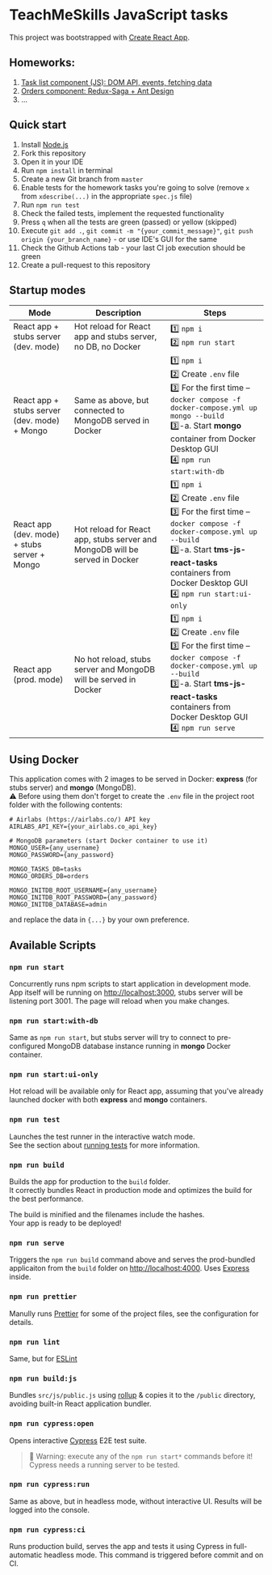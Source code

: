 # TeachMeSkills JavaScript tasks

This project was bootstrapped with [Create React App](https://github.com/facebook/create-react-app).

## Homeworks:

1. [Task list component (JS): DOM API, events, fetching data](/src/components/task-list/README.md)
2. [Orders component: Redux-Saga + Ant Design](/src/components/orders/README.md)
3. ...

## Quick start
1. Install [Node.js](https://nodejs.org/en/download/)
2. Fork this repository
3. Open it in your IDE
4. Run `npm install` in terminal
5. Create a new Git branch from `master`
6. Enable tests for the homework tasks you're going to solve (remove `x` from `xdescribe(...)` in the appropriate `spec.js` file)
7. Run `npm run test`
8. Check the failed tests, implement the requested functionality
9. Press `q` when all the tests are green (passed) or yellow (skipped)
10. Execute `git add .`, `git commit -m "{your_commit_message}"`, `git push origin {your_branch_name}` - or use IDE's GUI for the same
11. Check the Github Actions tab - your last CI job execution should be green
12. Create a pull-request to this repository

## Startup modes

| Mode                                         | Description                                                                 | Steps                                                                                                                                                                                                                                  |
|----------------------------------------------|-----------------------------------------------------------------------------|----------------------------------------------------------------------------------------------------------------------------------------------------------------------------------------------------------------------------------------|
| React app + stubs server (dev. mode)         | Hot reload for React app and stubs server, no DB, no Docker                 | 1️⃣ `npm i` <br> 2️⃣ `npm run start`                                                                                                                                                                                                      |
| React app + stubs server (dev. mode) + Mongo | Same as above, but connected to MongoDB served in Docker                    | 1️⃣ `npm i` <br> 2️⃣ Create `.env` file <br> 3️⃣ For the first time – `docker compose -f docker-compose.yml up mongo --build` <br> 3️⃣-a. Start __mongo__ container from Docker Desktop GUI <br> 4️⃣ `npm run start:with-db`                  |
| React app (dev. mode) + stubs server + Mongo | Hot reload for React app, stubs server and MongoDB will be served in Docker | 1️⃣ `npm i` <br> 2️⃣ Create `.env` file <br> 3️⃣ For the first time – `docker compose -f docker-compose.yml up --build` <br> 3️⃣-a. Start __tms-js-react-tasks__ containers from Docker Desktop GUI <br> 4️⃣ `npm run start:ui-only`      |
| React app (prod. mode)                       | No hot reload, stubs server and MongoDB will be served in Docker            | 1️⃣ `npm i` <br> 2️⃣ Create `.env` file <br> 3️⃣ For the first time – `docker compose -f docker-compose.yml up --build` <br> 3️⃣-a. Start __tms-js-react-tasks__ containers from Docker Desktop GUI <br> 4️⃣ `npm run serve`                  |

## Using Docker

This application comes with 2 images to be served in Docker: __express__ (for stubs server) and __mongo__ (MongoDB).\
⚠️ Before using them don't forget to create the `.env` file in the project root folder with the following contents:

```
# Airlabs (https://airlabs.co/) API key
AIRLABS_API_KEY={your_airlabs.co_api_key}

# MongoDB parameters (start Docker container to use it)
MONGO_USER={any_username}
MONGO_PASSWORD={any_password}

MONGO_TASKS_DB=tasks
MONGO_ORDERS_DB=orders

MONGO_INITDB_ROOT_USERNAME={any_username}
MONGO_INITDB_ROOT_PASSWORD={any_password}
MONGO_INITDB_DATABASE=admin
```

and replace the data in `{...}` by your own preference.

## Available Scripts

### `npm run start`

Concurrently runs npm scripts to start application in development mode. App itself will be running on [http://localhost:3000](http://localhost:3000), stubs server will be listening port 3001. The page will reload when you make changes.

### `npm run start:with-db`

Same as `npm run start`, but stubs server will try to connect to pre-configured MongoDB database instance running in __mongo__ Docker container.

### `npm run start:ui-only`

Hot reload will be available only for React app, assuming that you've already launched docker with both __express__ and __mongo__ containers.

### `npm run test`

Launches the test runner in the interactive watch mode.\
See the section about [running tests](https://facebook.github.io/create-react-app/docs/running-tests) for more information.

### `npm run build`

Builds the app for production to the `build` folder.\
It correctly bundles React in production mode and optimizes the build for the best performance.

The build is minified and the filenames include the hashes.\
Your app is ready to be deployed!

### `npm run serve`

Triggers the `npm run build` command above and serves the prod-bundled applicaiton from the `build` folder on [http://localhost:4000](http://localhost:4000). Uses [Express](https://expressjs.com/) inside.

### `npm run prettier`

Manully runs [Prettier](https://prettier.io/) for some of the project files, see the configuration for details.

### `npm run lint`

Same, but for [ESLint](https://eslint.org/)

### `npm run build:js`

Bundles `src/js/public.js` using [rollup](https://rollupjs.org/) & copies it to the `/public` directory, avoiding built-in React application bundler.

### `npm run cypress:open`

Opens interactive [Cypress](https://www.cypress.io/) E2E test suite.
> 🚨 Warning: execute any of the `npm run start*` commands before it! Cypress needs a running server to be tested.

### `npm run cypress:run`

Same as above, but in headless mode, without interactive UI. Results will be logged into the console.

### `npm run cypress:ci`

Runs production build, serves the app and tests it using Cypress in full-automatic headless mode. This command is triggered before commit and on CI.
